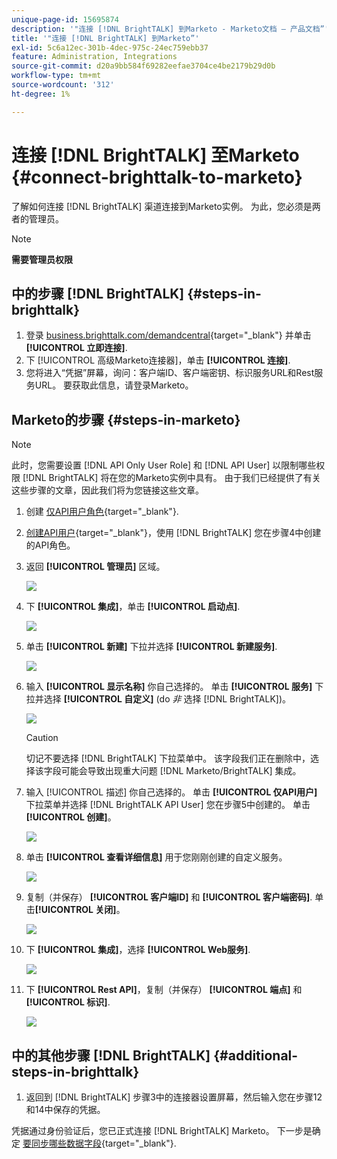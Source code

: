 ```yaml
---
unique-page-id: 15695874
description: '"连接 [!DNL BrightTALK] 到Marketo - Marketo文档 — 产品文档”'
title: '"连接 [!DNL BrightTALK] 到Marketo”'
exl-id: 5c6a12ec-301b-4dec-975c-24ec759ebb37
feature: Administration, Integrations
source-git-commit: d20a9bb584f69282eefae3704ce4be2179b29d0b
workflow-type: tm+mt
source-wordcount: '312'
ht-degree: 1%

---
```


# 连接 [!DNL BrightTALK] 至Marketo {#connect-brighttalk-to-marketo}

了解如何连接 [!DNL BrightTALK] 渠道连接到Marketo实例。 为此，您必须是两者的管理员。

>[!NOTE]
>
>**需要管理员权限**

## 中的步骤 [!DNL BrightTALK] {#steps-in-brighttalk}

1. 登录 [business.brighttalk.com/demandcentral](https://business.brighttalk.com/demandcentral/login){target="_blank"} 并单击 **[!UICONTROL 立即连接]**.
1. 下 [!UICONTROL 高级Marketo连接器]，单击 **[!UICONTROL 连接]**.
1. 您将进入“凭据”屏幕，询问：客户端ID、客户端密钥、标识服务URL和Rest服务URL。 要获取此信息，请登录Marketo。

## Marketo的步骤 {#steps-in-marketo}

>[!NOTE]
>
>此时，您需要设置 [!DNL API Only User Role] 和 [!DNL API User] 以限制哪些权限 [!DNL BrightTALK] 将在您的Marketo实例中具有。 由于我们已经提供了有关这些步骤的文章，因此我们将为您链接这些文章。

1. 创建 [仅API用户角色](/help/marketo/product-docs/administration/users-and-roles/create-an-api-only-user-role.md){target="_blank"}.

1. [创建API用户](/help/marketo/product-docs/administration/users-and-roles/create-an-api-only-user.md){target="_blank"}，使用 [!DNL BrightTALK] 您在步骤4中创建的API角色。

1. 返回 **[!UICONTROL 管理员]** 区域。

   ![](assets/connect-brighttalk-to-marketo-1.png)

1. 下 **[!UICONTROL 集成]**，单击 **[!UICONTROL 启动点]**.

   ![](assets/connect-brighttalk-to-marketo-2.png)

1. 单击 **[!UICONTROL 新建]** 下拉并选择 **[!UICONTROL 新建服务]**.

   ![](assets/connect-brighttalk-to-marketo-3.png)

1. 输入 **[!UICONTROL 显示名称]** 你自己选择的。 单击 **[!UICONTROL 服务]** 下拉并选择 **[!UICONTROL 自定义]** (do _非_ 选择 [!DNL BrightTALK])。

   ![](assets/connect-brighttalk-to-marketo-4.png)

   >[!CAUTION]
   >
   >切记不要选择 [!DNL BrightTALK] 下拉菜单中。 该字段我们正在删除中，选择该字段可能会导致出现重大问题 [!DNL Marketo/BrightTALK] 集成。

1. 输入 [!UICONTROL 描述] 你自己选择的。 单击 **[!UICONTROL 仅API用户]** 下拉菜单并选择 [!DNL BrightTALK API User] 您在步骤5中创建的。 单击&#x200B;**[!UICONTROL 创建]**。

   ![](assets/connect-brighttalk-to-marketo-5.png)

1. 单击 **[!UICONTROL 查看详细信息]** 用于您刚刚创建的自定义服务。

   ![](assets/connect-brighttalk-to-marketo-6.png)

1. 复制（并保存） **[!UICONTROL 客户端ID]** 和 **[!UICONTROL 客户端密码]**. 单击&#x200B;**[!UICONTROL 关闭]**。

   ![](assets/connect-brighttalk-to-marketo-7.png)

1. 下 **[!UICONTROL 集成]**，选择 **[!UICONTROL Web服务]**.

   ![](assets/connect-brighttalk-to-marketo-8.png)

1. 下 **[!UICONTROL Rest API]**，复制（并保存） **[!UICONTROL 端点]** 和 **[!UICONTROL 标识]**.

   ![](assets/connect-brighttalk-to-marketo-9.png)

## 中的其他步骤 [!DNL BrightTALK] {#additional-steps-in-brighttalk}

1. 返回到 [!DNL BrightTALK] 步骤3中的连接器设置屏幕，然后输入您在步骤12和14中保存的凭据。

凭据通过身份验证后，您已正式连接 [!DNL BrightTALK] Marketo。 下一步是确定 [要同步哪些数据字段](https://support.brighttalk.com/hc/en-us/articles/115005131274-BrightTALK-Connector-for-Marketo-Choose-the-Fields-to-Sync){target="_blank"}.
